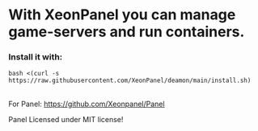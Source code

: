 # With XeonPanel you can manage game-servers and run containers.
### Install it with: 
`bash <(curl -s https://raw.githubusercontent.com/XeonPanel/deamon/main/install.sh)`
<br><br>




For Panel:
https://github.com/Xeonpanel/Panel


Panel Licensed under MIT license!
